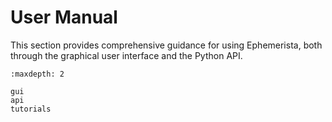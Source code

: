 # User Manual

This section provides comprehensive guidance for using Ephemerista, both through the graphical user interface and the Python API.

```{toctree}
:maxdepth: 2

gui
api
tutorials
```

